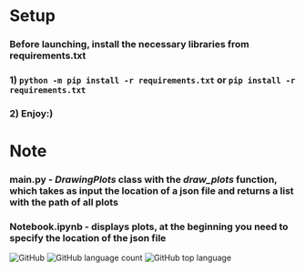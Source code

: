 # Setup
### Before launching, install the necessary libraries from requirements.txt
### 1) `python -m pip install -r requirements.txt` or `pip install -r requirements.txt`
### 2) Enjoy:)
# Note
### __main.py__ - *DrawingPlots* class with the *draw_plots* function, which takes as input the location of a json file and returns a list with the path of all plots
### __Notebook.ipynb__ - displays plots, at the beginning you need to specify the location of the json file
![GitHub](https://img.shields.io/github/license/Raytorin/For_DocuSketch)
![GitHub language count](https://img.shields.io/github/languages/count/Raytorin/For_DocuSketch)
![GitHub top language](https://img.shields.io/github/languages/top/Raytorin/For_DocuSketch)